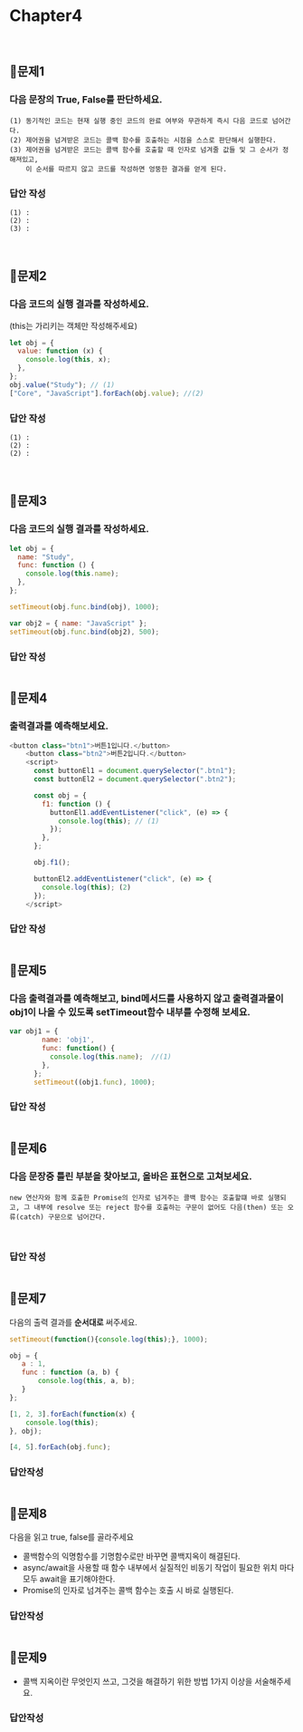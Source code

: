 # Chapter4
<br>

## 📌문제1

### 다음 문장의 True, False를 판단하세요.

```
(1) 동기적인 코드는 현재 실행 중인 코드의 완료 여부와 무관하게 즉시 다음 코드로 넘어간다.
(2) 제어권을 넘겨받은 코드는 콜백 함수를 호출하는 시점을 스스로 판단해서 실행한다.
(3) 제어권을 넘겨받은 코드는 콜백 함수를 호출할 때 인자로 넘겨줄 값들 및 그 순서가 정해져있고,
    이 순서를 따르지 않고 코드를 작성하면 엉뚱한 결과를 얻게 된다.
```

### 답안 작성

```
(1) : 
(2) : 
(3) : 
```

<br>

## 📌문제2

### 다음 코드의 실행 결과를 작성하세요.

(this는 가리키는 객체만 작성해주세요)

```js
let obj = {
  value: function (x) {
    console.log(this, x);
  },
};
obj.value("Study"); // (1)
["Core", "JavaScript"].forEach(obj.value); //(2)
```

### 답안 작성

```
(1) : 
(2) : 
(2) : 
```

<br>

## 📌문제3

### 다음 코드의 실행 결과를 작성하세요.

```js
let obj = {
  name: "Study",
  func: function () {
    console.log(this.name);
  },
};

setTimeout(obj.func.bind(obj), 1000);

var obj2 = { name: "JavaScript" };
setTimeout(obj.func.bind(obj2), 500);
```

### 답안 작성

```

```

## 📌문제4

### 출력결과를 예측해보세요.

```js
<button class="btn1">버튼1입니다.</button>
    <button class="btn2">버튼2입니다.</button>
    <script>
      const buttonEl1 = document.querySelector(".btn1");
      const buttonEl2 = document.querySelector(".btn2");

      const obj = {
        f1: function () {
          buttonEl1.addEventListener("click", (e) => {
            console.log(this); // (1)
          });
        },
      };

      obj.f1();

      buttonEl2.addEventListener("click", (e) => {
        console.log(this); (2)
      });
    </script>
```

### 답안 작성

```

```

## 📌문제5

### 다음 출력결과를 예측해보고, bind메서드를 사용하지 않고 출력결과물이 obj1이 나올 수 있도록 setTimeout함수 내부를 수정해 보세요.

```js
var obj1 = {
        name: 'obj1',
        func: function() {
          console.log(this.name);  //(1)
        },
      };
      setTimeout((obj1.func), 1000);
```

### 답안 작성

```

```

## 📌문제6

### 다음 문장중 틀린 부분을 찾아보고, 올바은 표현으로 고쳐보세요.

```
new 연산자와 함께 호출한 Promise의 인자로 넘겨주는 콜백 함수는 호출할떄 바로 실행되고, 그 내부에 resolve 또는 reject 함수를 호출하는 구문이 없어도 다음(then) 또는 오류(catch) 구문으로 넘어간다.



```

### 답안 작성

```

```

## 📌문제7
다음의 출력 결과를 **순서대로** 써주세요.
```javascript
setTimeout(function(){console.log(this);}, 1000);  

obj = {
   a : 1,
   func : function (a, b) {
       console.log(this, a, b);
   }
};

[1, 2, 3].forEach(function(x) {
    console.log(this);
}, obj);

[4, 5].forEach(obj.func);

```
### 답안작성
```

```
## 📌문제8
다음을 읽고 true, false를 골라주세요

- 콜백함수의 익명함수를 기명함수로만 바꾸면 콜백지옥이 해결된다. 
- async/await을 사용할 때 함수 내부에서 실질적인 비동기 작업이 필요한 위치 마다 모두 await을 표기해야한다.  
- Promise의 인자로 넘겨주는 콜백 함수는 호출 시 바로 실행된다. 

### 답안작성
```

```
## 📌문제9
- 콜백 지옥이란 무엇인지 쓰고, 그것을 해결하기 위한 방법 1가지 이상을 서술해주세요. 

### 답안작성
```

```
